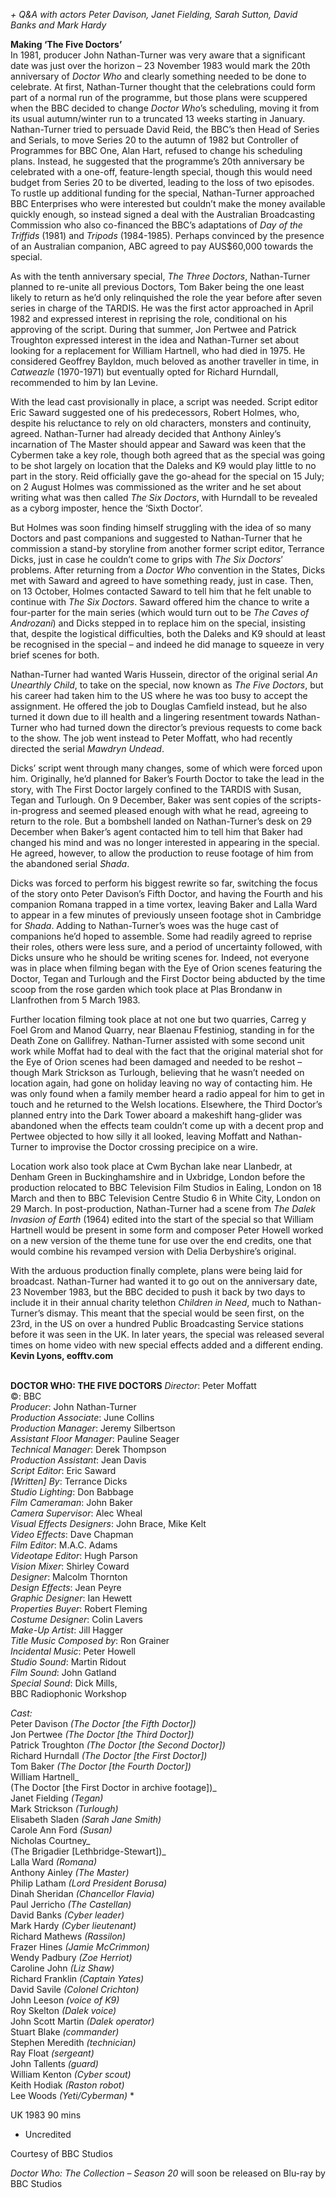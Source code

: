 
_+ Q&A with actors Peter Davison, Janet Fielding, Sarah Sutton, David Banks and Mark Hardy_

**Making ‘The Five Doctors’**  
In 1981, producer John Nathan-Turner was very aware that a significant date was just over the horizon – 23 November 1983 would mark the 20th anniversary of _Doctor Who_ and clearly something needed to be done to celebrate. At first, Nathan-Turner thought that the celebrations could form part of a normal run of the programme, but those plans were scuppered when the BBC decided to change _Doctor Who_’s scheduling, moving it from its usual autumn/winter run to a truncated 13 weeks starting in January. Nathan-Turner tried to persuade David Reid, the BBC’s then Head of Series and Serials, to move Series 20 to the autumn of 1982 but Controller of Programmes for BBC One, Alan Hart, refused to change his scheduling plans. Instead, he suggested that the programme’s 20th anniversary be celebrated with a one-off, feature-length special, though this would need budget from Series 20 to be diverted, leading to the loss of two episodes. To rustle up additional funding for the special, Nathan-Turner approached BBC Enterprises who were interested but couldn’t make the money available quickly enough, so instead signed a deal with the Australian Broadcasting Commission who also co-financed the BBC’s adaptations of _Day of the Triffids_ (1981) and _Tripods_ (1984-1985). Perhaps convinced by the presence of an Australian companion, ABC agreed to pay AUS$60,000 towards the special.

As with the tenth anniversary special, _The Three Doctors_, Nathan-Turner planned to re-unite all previous Doctors, Tom Baker being the one least likely to return as he’d only relinquished the role the year before after seven series in charge of the TARDIS. He was the first actor approached in April 1982 and expressed interest in reprising the role, conditional on his approving of the script. During that summer, Jon Pertwee and Patrick Troughton expressed interest in the idea and Nathan-Turner set about looking for a replacement for William Hartnell, who had died in 1975. He considered Geoffrey Bayldon, much beloved as another traveller in time, in _Catweazle_ (1970-1971) but eventually opted for Richard Hurndall, recommended to him by Ian Levine.

With the lead cast provisionally in place, a script was needed. Script editor Eric Saward suggested one of his predecessors, Robert Holmes, who, despite his reluctance to rely on old characters, monsters and continuity, agreed. Nathan-Turner had already decided that Anthony Ainley’s incarnation of The Master should appear and Saward was keen that the Cybermen take a key role, though both agreed that as the special was going to be shot largely on location that the Daleks and K9 would play little to no part in the story. Reid officially gave the go-ahead for the special on 15 July; on 2 August Holmes was commissioned as the writer and he set about writing what was then called _The Six Doctors_, with Hurndall to be revealed as a cyborg imposter, hence the ‘Sixth Doctor’.

But Holmes was soon finding himself struggling with the idea of so many Doctors and past companions and suggested to Nathan-Turner that he commission a stand-by storyline from another former script editor, Terrance Dicks, just in case he couldn’t come to grips with _The Six Doctors_’ problems. After returning from a _Doctor Who_ convention in the States, Dicks met with Saward and agreed to have something ready, just in case. Then, on 13 October, Holmes contacted Saward to tell him that he felt unable to continue with _The Six Doctors_. Saward offered him the chance to write a four-parter for the main series (which would turn out to be _The Caves of Androzani_) and Dicks stepped in to replace him on the special, insisting that, despite the logistical difficulties, both the Daleks and K9 should at least be recognised in the special – and indeed he did manage to squeeze in very brief scenes for both.

Nathan-Turner had wanted Waris Hussein, director of the original serial _An Unearthly Child_, to take on the special, now known as _The Five Doctors_, but his career had taken him to the US where he was too busy to accept the assignment. He offered the job to Douglas Camfield instead, but he also turned it down due to ill health and a lingering resentment towards Nathan-Turner who had turned down the director’s previous requests to come back to the show. The job went instead to Peter Moffatt, who had recently directed the serial _Mawdryn Undead_.

Dicks’ script went through many changes, some of which were forced upon him. Originally, he’d planned for Baker’s Fourth Doctor to take the lead in the story, with The First Doctor largely confined to the TARDIS with Susan, Tegan and Turlough. On 9 December, Baker was sent copies of the scripts-in-progress and seemed pleased enough with what he read, agreeing to return to the role. But a bombshell landed on Nathan-Turner’s desk on 29 December when Baker’s agent contacted him to tell him that Baker had changed his mind and was no longer interested in appearing in the special. He agreed, however, to allow the production to reuse footage of him from the abandoned serial _Shada_.

Dicks was forced to perform his biggest rewrite so far, switching the focus of the story onto Peter Davison’s Fifth Doctor, and having the Fourth and his companion Romana trapped in a time vortex, leaving Baker and Lalla Ward to appear in a few minutes of previously unseen footage shot in Cambridge for _Shada_. Adding to Nathan-Turner’s woes was the huge cast of companions he’d hoped to assemble. Some had readily agreed to reprise their roles, others were less sure, and a period of uncertainty followed, with Dicks unsure who he should be writing scenes for. Indeed, not everyone was in place when filming began with the Eye of Orion scenes featuring the Doctor, Tegan and Turlough and the First Doctor being abducted by the time scoop from the rose garden which took place at Plas Brondanw in Llanfrothen from 5 March 1983.

Further location filming took place at not one but two quarries, Carreg y Foel Grom and Manod Quarry, near Blaenau Ffestiniog, standing in for the Death Zone on Gallifrey. Nathan-Turner assisted with some second unit work while Moffat had to deal with the fact that the original material shot for the Eye of Orion scenes had been damaged and needed to be reshot – though Mark Strickson as Turlough, believing that he wasn’t needed on location again, had gone on holiday leaving no way of contacting him. He was only found when a family member heard a radio appeal for him to get in touch and he returned to the Welsh locations. Elsewhere, the Third Doctor’s planned entry into the Dark Tower aboard a makeshift hang-glider was abandoned when the effects team couldn’t come up with a decent prop and Pertwee objected to how silly it all looked, leaving Moffatt and Nathan-Turner to improvise the Doctor crossing precipice on a wire.

Location work also took place at Cwm Bychan lake near Llanbedr, at Denham Green in Buckinghamshire and in Uxbridge, London before the production relocated to BBC Television Film Studios in Ealing, London on 18 March and then to BBC Television Centre Studio 6 in White City, London on 29 March. In post-production, Nathan-Turner had a scene from _The Dalek Invasion of Earth_ (1964) edited into the start of the special so that William Hartnell would be present in some form and composer Peter Howell worked on a new version of the theme tune for use over the end credits, one that would combine his revamped version with Delia Derbyshire’s original.

With the arduous production finally complete, plans were being laid for broadcast. Nathan-Turner had wanted it to go out on the anniversary date, 23 November 1983, but the BBC decided to push it back by two days to include it in their annual charity telethon _Children in Need_, much to Nathan-Turner’s dismay. This meant that the special would be seen first, on the 23rd, in the US on over a hundred Public Broadcasting Service stations before it was seen in the UK. In later years, the special was released several times on home video with new special effects added and a different ending.  
**Kevin Lyons, eofftv.com**
<br><br>

**DOCTOR WHO: THE FIVE DOCTORS**
_Director_: Peter Moffatt  
©: BBC  
_Producer_: John Nathan-Turner  
_Production Associate_: June Collins  
_Production Manager_: Jeremy Silbertson  
_Assistant Floor Manager_: Pauline Seager  
_Technical Manager_: Derek Thompson  
_Production Assistant_: Jean Davis  
_Script Editor_: Eric Saward  
_[Written] By_: Terrance Dicks  
_Studio Lighting_: Don Babbage  
_Film Cameraman_: John Baker  
_Camera Supervisor_: Alec Wheal  
_Visual Effects Designers_: John Brace, Mike Kelt  
_Video Effects_: Dave Chapman  
_Film Editor_: M.A.C. Adams  
_Videotape Editor_: Hugh Parson  
_Vision Mixer_: Shirley Coward  
_Designer_: Malcolm Thornton  
_Design Effects_: Jean Peyre  
_Graphic Designer_: Ian Hewett  
_Properties Buyer_: Robert Fleming  
_Costume Designer_: Colin Lavers  
_Make-Up Artist_: Jill Hagger  
_Title Music Composed by_: Ron Grainer  
_Incidental Music_: Peter Howell  
_Studio Sound_: Martin Ridout  
_Film Sound_: John Gatland  
_Special Sound_: Dick Mills,  
BBC Radiophonic Workshop

_Cast:_  
Peter Davison _(The Doctor [the Fifth Doctor])_  
Jon Pertwee _(The Doctor [the Third Doctor])_  
Patrick Troughton _(The Doctor [the Second Doctor])_  
Richard Hurndall _(The Doctor [the First Doctor])_  
Tom Baker _(The Doctor [the Fourth Doctor])_  
William Hartnell_  
(The Doctor [the First Doctor in archive footage])_  
Janet Fielding _(Tegan)_  
Mark Strickson _(Turlough)_  
Elisabeth Sladen _(Sarah Jane Smith)_  
Carole Ann Ford _(Susan)_  
Nicholas Courtney_  
(The Brigadier [Lethbridge-Stewart])_  
Lalla Ward _(Romana)_  
Anthony Ainley _(The Master)_  
Philip Latham _(Lord President Borusa)_  
Dinah Sheridan _(Chancellor Flavia)_  
Paul Jerricho _(The Castellan)_  
David Banks _(Cyber leader)_  
Mark Hardy _(Cyber lieutenant)_  
Richard Mathews _(Rassilon)_  
Frazer Hines _(Jamie McCrimmon)_  
Wendy Padbury _(Zoe Herriot)_  
Caroline John _(Liz Shaw)_  
Richard Franklin _(Captain Yates)_  
David Savile _(Colonel Crichton)_  
John Leeson _(voice of K9)_  
Roy Skelton _(Dalek voice)_  
John Scott Martin _(Dalek operator)_  
Stuart Blake _(commander)_  
Stephen Meredith _(technician)_  
Ray Float _(sergeant)_  
John Tallents _(guard)_  
William Kenton _(Cyber scout)_  
Keith Hodiak _(Raston robot)_  
Lee Woods _(Yeti/Cyberman)_ *

UK 1983  90 mins

* Uncredited

Courtesy of BBC Studios

_Doctor Who: The Collection – Season 20_ will soon be released on Blu-ray by BBC Studios
<!--stackedit_data:
eyJoaXN0b3J5IjpbLTE3ODk4NjY4NTZdfQ==
-->